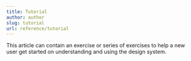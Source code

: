 ```yaml
---
title: Tutorial
author: author
slug: tutorial
url: reference/tutorial
---
```


This article can contain an exercise or series of exercises to help a new user get started on understanding and using the design system.  
